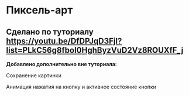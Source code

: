 # Пиксель-арт 

## Сделано по туториалу https://youtu.be/DfDPJqD3FjI?list=PLkC56g8fboI0HghByzVuD2Vz8ROUXfF_j

**Добавлено дополнительно вне туториала:**

Сохранение картинки

Анимация нажатия на кнопку и активное состояние кнопки